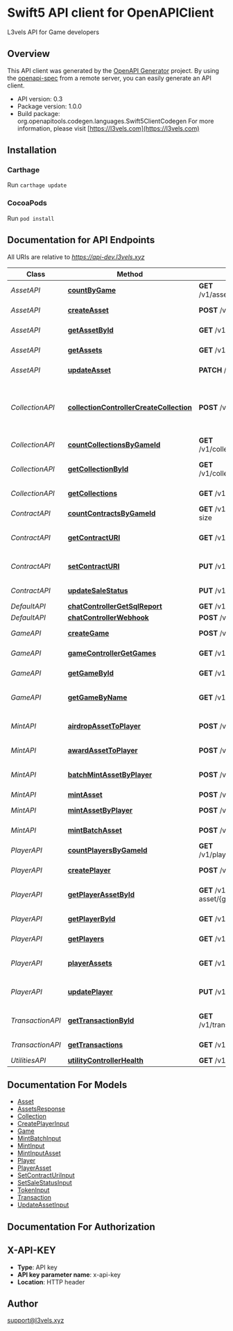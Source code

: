 # Swift5 API client for OpenAPIClient

L3vels API for Game developers

## Overview
This API client was generated by the [OpenAPI Generator](https://openapi-generator.tech) project.  By using the [openapi-spec](https://github.com/OAI/OpenAPI-Specification) from a remote server, you can easily generate an API client.

- API version: 0.3
- Package version: 1.0.0
- Build package: org.openapitools.codegen.languages.Swift5ClientCodegen
For more information, please visit [https://l3vels.com](https://l3vels.com)

## Installation

### Carthage

Run `carthage update`

### CocoaPods

Run `pod install`

## Documentation for API Endpoints

All URIs are relative to *https://api-dev.l3vels.xyz*

Class | Method | HTTP request | Description
------------ | ------------- | ------------- | -------------
*AssetAPI* | [**countByGame**](docs/AssetAPI.md#countbygame) | **GET** /v1/asset/count/{game_id} | Count assets
*AssetAPI* | [**createAsset**](docs/AssetAPI.md#createasset) | **POST** /v1/asset | Create asset 
*AssetAPI* | [**getAssetById**](docs/AssetAPI.md#getassetbyid) | **GET** /v1/asset/{game_id}/{id} | Retrieve asset by ID
*AssetAPI* | [**getAssets**](docs/AssetAPI.md#getassets) | **GET** /v1/asset | Retrieve assets
*AssetAPI* | [**updateAsset**](docs/AssetAPI.md#updateasset) | **PATCH** /v1/asset/{id} | Update asset
*CollectionAPI* | [**collectionControllerCreateCollection**](docs/CollectionAPI.md#collectioncontrollercreatecollection) | **POST** /v1/collection | Create a new collection inside specific game
*CollectionAPI* | [**countCollectionsByGameId**](docs/CollectionAPI.md#countcollectionsbygameid) | **GET** /v1/collection/count/{game_id} | Count collections
*CollectionAPI* | [**getCollectionById**](docs/CollectionAPI.md#getcollectionbyid) | **GET** /v1/collection/{game_id}/{id} | Retrieve collection by ID
*CollectionAPI* | [**getCollections**](docs/CollectionAPI.md#getcollections) | **GET** /v1/collection | Retrieve collections
*ContractAPI* | [**countContractsByGameId**](docs/ContractAPI.md#countcontractsbygameid) | **GET** /v1/contract/collection-size | Collection size
*ContractAPI* | [**getContractURI**](docs/ContractAPI.md#getcontracturi) | **GET** /v1/contract/contract-uri | Get Contract URI
*ContractAPI* | [**setContractURI**](docs/ContractAPI.md#setcontracturi) | **PUT** /v1/contract/contract-uri | Update Contract URI
*ContractAPI* | [**updateSaleStatus**](docs/ContractAPI.md#updatesalestatus) | **PUT** /v1/contract/sale-status | Update Sale status
*DefaultAPI* | [**chatControllerGetSqlReport**](docs/DefaultAPI.md#chatcontrollergetsqlreport) | **GET** /v1/chat/report | 
*DefaultAPI* | [**chatControllerWebhook**](docs/DefaultAPI.md#chatcontrollerwebhook) | **POST** /v1/chat/webhook | 
*GameAPI* | [**createGame**](docs/GameAPI.md#creategame) | **POST** /v1/game | Create Game
*GameAPI* | [**gameControllerGetGames**](docs/GameAPI.md#gamecontrollergetgames) | **GET** /v1/game | Retrieve all games
*GameAPI* | [**getGameById**](docs/GameAPI.md#getgamebyid) | **GET** /v1/game/{game_id} | Retrieve Game
*GameAPI* | [**getGameByName**](docs/GameAPI.md#getgamebyname) | **GET** /v1/game/name/{name} | Retrieve Game By Name
*MintAPI* | [**airdropAssetToPlayer**](docs/MintAPI.md#airdropassettoplayer) | **POST** /v1/mint/airdrop | Airdrop asset to player
*MintAPI* | [**awardAssetToPlayer**](docs/MintAPI.md#awardassettoplayer) | **POST** /v1/mint/award | Award asset to player
*MintAPI* | [**batchMintAssetByPlayer**](docs/MintAPI.md#batchmintassetbyplayer) | **POST** /v1/mint/batch-player | Batch mint assets by player
*MintAPI* | [**mintAsset**](docs/MintAPI.md#mintasset) | **POST** /v1/mint | Mint asset
*MintAPI* | [**mintAssetByPlayer**](docs/MintAPI.md#mintassetbyplayer) | **POST** /v1/mint/player | Mint asset by player
*MintAPI* | [**mintBatchAsset**](docs/MintAPI.md#mintbatchasset) | **POST** /v1/mint/batch | Batch mint assets
*PlayerAPI* | [**countPlayersByGameId**](docs/PlayerAPI.md#countplayersbygameid) | **GET** /v1/player/count/{game_id} | Count players
*PlayerAPI* | [**createPlayer**](docs/PlayerAPI.md#createplayer) | **POST** /v1/player | Create new player
*PlayerAPI* | [**getPlayerAssetById**](docs/PlayerAPI.md#getplayerassetbyid) | **GET** /v1/player-asset/{game_id}/{id} | Retrieve player asset by ID
*PlayerAPI* | [**getPlayerById**](docs/PlayerAPI.md#getplayerbyid) | **GET** /v1/player/{game_id}/{id} | Retrieve player by ID
*PlayerAPI* | [**getPlayers**](docs/PlayerAPI.md#getplayers) | **GET** /v1/player | Retrieve players
*PlayerAPI* | [**playerAssets**](docs/PlayerAPI.md#playerassets) | **GET** /v1/player-asset | Retrieve player assets
*PlayerAPI* | [**updatePlayer**](docs/PlayerAPI.md#updateplayer) | **PUT** /v1/player | Update an existing Player
*TransactionAPI* | [**getTransactionById**](docs/TransactionAPI.md#gettransactionbyid) | **GET** /v1/transaction/{game_id}/{id} | Retrieve Transaction by ID
*TransactionAPI* | [**getTransactions**](docs/TransactionAPI.md#gettransactions) | **GET** /v1/transaction | Retrieve transactions
*UtilitiesAPI* | [**utilityControllerHealth**](docs/UtilitiesAPI.md#utilitycontrollerhealth) | **GET** /v1/utilities/health | 


## Documentation For Models

 - [Asset](docs/Asset.md)
 - [AssetsResponse](docs/AssetsResponse.md)
 - [Collection](docs/Collection.md)
 - [CreatePlayerInput](docs/CreatePlayerInput.md)
 - [Game](docs/Game.md)
 - [MintBatchInput](docs/MintBatchInput.md)
 - [MintInput](docs/MintInput.md)
 - [MintInputAsset](docs/MintInputAsset.md)
 - [Player](docs/Player.md)
 - [PlayerAsset](docs/PlayerAsset.md)
 - [SetContractUriInput](docs/SetContractUriInput.md)
 - [SetSaleStatusInput](docs/SetSaleStatusInput.md)
 - [TokenInput](docs/TokenInput.md)
 - [Transaction](docs/Transaction.md)
 - [UpdateAssetInput](docs/UpdateAssetInput.md)


## Documentation For Authorization


## X-API-KEY

- **Type**: API key
- **API key parameter name**: x-api-key
- **Location**: HTTP header


## Author

support@l3vels.xyz


